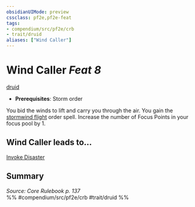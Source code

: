 ```yaml
---
obsidianUIMode: preview
cssclass: pf2e,pf2e-feat
tags:
- compendium/src/pf2e/crb
- trait/druid
aliases: ["Wind Caller"]
---
```

# Wind Caller  *Feat 8*  
[druid](rules/traits/druid.md)  

- **Prerequisites**: Storm order

You bid the winds to lift and carry you through the air. You gain the [stormwind flight](compendium/spells/stormwind-flight.md) order spell. Increase the number of Focus Points in your focus pool by 1.

## Wind Caller leads to...

[Invoke Disaster](compendium/feats/invoke-disaster.md)

## Summary

*Source: Core Rulebook p. 137*  
%% #compendium/src/pf2e/crb #trait/druid %%